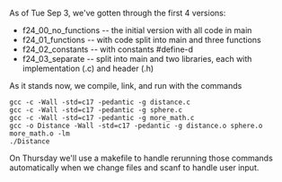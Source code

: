 As of Tue Sep 3, we've gotten through the first 4 versions:
* f24_00_no_functions -- the initial version with all code in main
* f24_01_functions -- with code split into main and three functions
* f24_02_constants -- with constants #define-d
* f24_03_separate -- split into main and two libraries, each with implementation (.c) and header (.h)

As it stands now, we compile, link, and run with the commands
```
gcc -c -Wall -std=c17 -pedantic -g distance.c
gcc -c -Wall -std=c17 -pedantic -g sphere.c
gcc -c -Wall -std=c17 -pedantic -g more_math.c
gcc -o Distance -Wall -std=c17 -pedantic -g distance.o sphere.o more_math.o -lm
./Distance
```
On Thursday we'll use a makefile to handle rerunning those commands automatically when we change files and scanf to handle user input.
